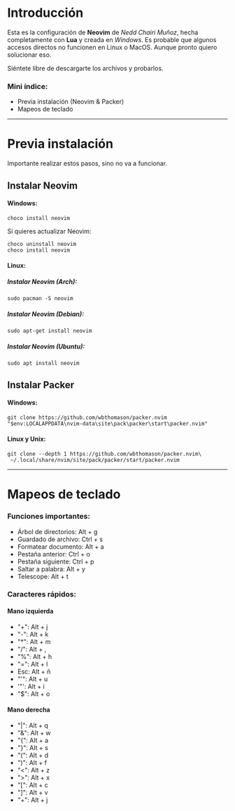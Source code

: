 
# Introducción
Esta es la configuración de **Neovim** de *Nedd Chairi Muñoz*, hecha completamente con **Lua** y creada en *Windows*.
Es probable que algunos accesos directos no funcionen en Linux o MacOS. Aunque pronto quiero solucionar eso.

Siéntete libre de descargarte los archivos y probarlos.

### Mini índice:
* Previa instalación (Neovim & Packer)
* Mapeos de teclado

---

# Previa instalación
Importante realizar estos pasos, sino no va a funcionar.


## Instalar Neovim
#### Windows:
~~~
choco install neovim
~~~
Si quieres actualizar Neovim:
~~~
choco uninstall neovim
choco install neovim
~~~

#### Linux:
##### Instalar Neovim (Arch):
~~~
sudo pacman -S neovim
~~~
##### Instalar Neovim (Debian):
~~~
sudo apt-get install neovim
~~~

##### Instalar Neovim (Ubuntu):
~~~
sudo apt install neovim
~~~~

## Instalar Packer
#### Windows:
~~~
git clone https://github.com/wbthomason/packer.nvim "$env:LOCALAPPDATA\nvim-data\site\pack\packer\start\packer.nvim"
~~~

#### Linux y Unix:
~~~
git clone --depth 1 https://github.com/wbthomason/packer.nvim\
 ~/.local/share/nvim/site/pack/packer/start/packer.nvim
~~~

---

# Mapeos de teclado

### Funciones importantes:
* Árbol de directorios: Alt + g
* Guardado de archivo: Ctrl + s
* Formatear documento: Alt + a
* Pestaña anterior: Ctrl + o
* Pestaña siguiente: Ctrl + p
* Saltar a palabra: Alt  + y
* Telescope: Alt + t

### Caracteres rápidos:
#### Mano izquierda
* "+": Alt + j
* "-": Alt + k
* "*": Alt + m
* "/": Alt + ,
* "%": Alt + h
* "=": Alt + l
* Esc: Alt + ñ
* "'": Alt + u
* '"': Alt + i
* "$": Alt + o

#### Mano derecha
* "|": Alt + q
* "&": Alt + w
* "{": Alt + a
* "}": Alt + s
* "(": Alt + d
* ")": Alt + f
* "<": Alt + z
* ">": Alt + x
* "[": Alt + c
* "]": Alt + v
* "+": Alt + j
